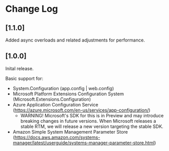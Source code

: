 # Change Log

## [1.1.0]

Added async overloads and related adjustments for performance.

## [1.0.0]

Inital release.

Basic support for:

- System.Configuration (app.config | web.config)
- Microsoft Platform Extensions Configuration System (Microsoft.Extensions.Configuration)
- Azure Application Configuration Service (https://azure.microsoft.com/en-us/services/app-configuration/)
  - WARNING! Microsoft's SDK for this is in Preview and may introduce breaking changes in future versions.
    When Microsoft releases a stable RTM, we will release a new version targeting the stable SDK.
- Amazon Simple System Management Parameter Store (https://docs.aws.amazon.com/systems-manager/latest/userguide/systems-manager-parameter-store.html)
